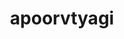 ---
title: apoorvtyagi
github: https://github.com/apoorvtyagi
mode: dark
transition: 1s
score: 77.7
archetype:
- Little Bit of Everything
---